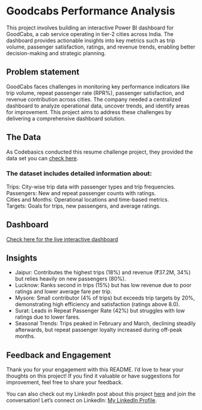 # Goodcabs Performance Analysis

This project involves building an interactive Power BI dashboard for GoodCabs, a cab service operating in tier-2 cities across India. The dashboard provides actionable insights into key metrics such as trip volume, passenger satisfaction, ratings, and revenue trends, enabling better decision-making and strategic planning.

## Problem statement

GoodCabs faces challenges in monitoring key performance indicators like trip volume, repeat passenger rate (RPR%), passenger satisfaction, and revenue contribution across cities. The company needed a centralized dashboard to analyze operational data, uncover trends, and identify areas for improvement. This project aims to address these challenges by delivering a comprehensive dashboard solution.

## The Data
As Codebasics conducted this resume challenge project, they provided the data set  you can [check here](https://codebasics.io/challenge/codebasics-resume-project-challenge/16).

### The dataset includes detailed information about:

Trips: City-wise trip data with passenger types and trip frequencies.  
Passengers: New and repeat passenger counts with ratings.  
Cities and Months: Operational locations and time-based metrics.  
Targets: Goals for trips, new passengers, and average ratings.

## Dashboard
[Check here for the live interactive dashboard](https://app.powerbi.com/view?r=eyJrIjoiZmU0MWFjOWEtYTY2ZC00MWE0LTk3OTYtMmM1NWJiY2Q5MTRhIiwidCI6ImM2ZTU0OWIzLTVmNDUtNDAzMi1hYWU5LWQ0MjQ0ZGM1YjJjNCJ9)

## Insights

- Jaipur: Contributes the highest trips (18%) and revenue (₹37.2M, 34%) but relies heavily on new passengers (80%).  
- Lucknow: Ranks second in trips (15%) but has low revenue due to poor ratings and lower average fare per trip.  
- Mysore: Small contributor (4% of trips) but exceeds trip targets by 20%, demonstrating high efficiency and satisfaction (ratings above 8.0).  
- Surat: Leads in Repeat Passenger Rate (42%) but struggles with low ratings due to lower fares.  
- Seasonal Trends: Trips peaked in February and March, declining steadily afterwards, but repeat passenger loyalty increased during off-peak months.

## Feedback and Engagement

Thank you for your engagement with this README. 
I’d love to hear your thoughts on this project! If you find it valuable or have suggestions for improvement, feel free to share your feedback.

You can also check out my LinkedIn post about this project [here](https://www.linkedin.com/posts/sourav-kumar-sahoo_dataanalytics-powerbi-dashboarddesign-activity-7279353848081620992-ONcU?utm_source=share&utm_medium=member_desktop) and join the conversation! Let’s connect on LinkedIn: [My LinkedIn Profile](https://www.linkedin.com/in/sourav-kumar-sahoo/).

